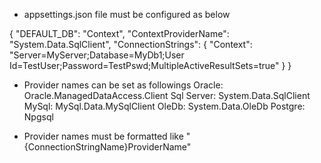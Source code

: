 ﻿* appsettings.json file must be configured as below

{
  "DEFAULT_DB": "Context",
  "ContextProviderName": "System.Data.SqlClient",
  "ConnectionStrings": {
    "Context": "Server=MyServer;Database=MyDb1;User Id=TestUser;Password=TestPswd;MultipleActiveResultSets=true"
  }
}

* Provider names can be set as followings
Oracle: Oracle.ManagedDataAccess.Client
Sql Server: System.Data.SqlClient
MySql: MySql.Data.MySqlClient
OleDb: System.Data.OleDb
Postgre: Npgsql

* Provider names must be formatted like "{ConnectionStringName}ProviderName"
